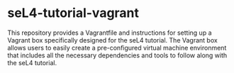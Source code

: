 # seL4-tutorial-vagrant
This repository provides a Vagrantfile and instructions for setting up a Vagrant box specifically designed for the seL4 tutorial. The Vagrant box allows users to easily create a pre-configured virtual machine environment that includes all the necessary dependencies and tools to follow along with the seL4 tutorial.
